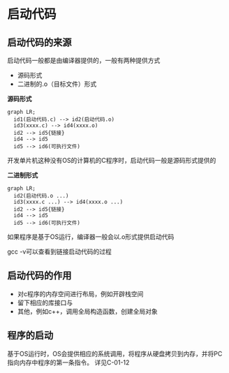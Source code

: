 # 启动代码

## 启动代码的来源

启动代码一般都是由编译器提供的，一般有两种提供方式

- 源码形式
- 二进制的.o（目标文件）形式

**源码形式**

```mermaid
graph LR;
  id1(启动代码.c) --> id2(启动代码.o)
  id3(xxxx.c) --> id4(xxxx.o)
  id2 --> id5{链接}
  id4 --> id5
  id5 --> id6(可执行文件)
```

开发单片机这种没有OS的计算机的C程序时，启动代码一般是源码形式提供的

**二进制形式**

```mermaid
graph LR;
  id2(启动代码.o ...)
  id3(xxxx.c ...) --> id4(xxxx.o ...)
  id2 --> id5{链接}
  id4 --> id5
  id5 --> id6(可执行文件)
```

如果程序是基于OS运行，编译器一般会以.o形式提供启动代码

gcc -v可以查看到链接启动代码的过程

## 启动代码的作用

- 对c程序的内存空间进行布局，例如开辟栈空间
- 留下相应的库接口与
- 其他，例如c++，调用全局构造函数，创建全局对象

## 程序的启动

基于OS运行时，OS会提供相应的系统调用，将程序从硬盘拷贝到内存，并将PC指向内存中程序的第一条指令。
详见C-01-12
